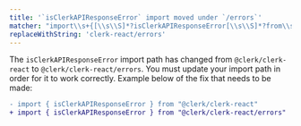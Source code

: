```yaml
---
title: '`isClerkAPIResponseError` import moved under `/errors`'
matcher: "import\\s+{[\\s\\S]*?isClerkAPIResponseError[\\s\\S]*?from\\s+['\"]@clerk\\/(clerk-react)[\\s\\S]*?['\"]"
replaceWithString: 'clerk-react/errors'
---
```


The `isClerkAPIResponseError` import path has changed from `@clerk/clerk-react` to `@clerk/clerk-react/errors`. You must update your import path in order for it to work correctly. Example below of the fix that needs to be made:

```diff
- import { isClerkAPIResponseError } from "@clerk/clerk-react"
+ import { isClerkAPIResponseError } from "@clerk/clerk-react/errors"
```
